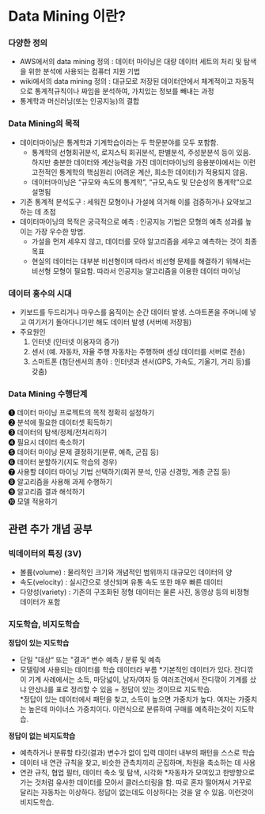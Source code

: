 # Data Mining 이란?

### 다양한 정의
- AWS에서의 data mining 정의
: 데이터 마이닝은 대량 데이터 세트의 처리 및 탐색을 위한 분석에 사용되는 컴퓨터 지원 기법
- wiki에서의 data mining 정의
: 대규모로 저장된 데이터안에서 체계적이고 자동적으로 통계적규칙이나 짜임을 분석하여, 가치있는 정보를 빼내는 과정
- 통계학과 머신러닝(또는 인공지능)의 결합

### Data Mining의 목적
- 데이터마이닝은 통계학과 기계학습이라는 두 학문분야를 모두 포함함. 
    - 통계학의 선형회귀분석, 로지스틱 회귀분석, 판별분석, 주성분분석 등이 있음. 하지만 충분한 데이터와 계산능력을 가진 데이터마이닝의 응용분야에서는 이런 고전적인 통계학의 핵심원리 (어려운 계산, 희소한 데이터)가 적용되지 않음.
    - 데이터마이닝은 “규모와 속도의 통계학”, “규모,속도 및 단순성의 통계학”으로 설명됨
- 기존 통계적 분석도구 : 세워진 모형이나 가설에 의거해 이를 검증하거나 요약보고하는 데 초점
- 데이터마이닝의 목적은 궁극적으로 예측 : 인공지능 기법은 모형의 예측 성과를 높이는 가장 우수한 방법.
    - 가설을 먼저 세우지 않고, 데이터를 모아 알고리즘을 세우고 예측하는 것이 최종목표
    - 현실의 데이터는 대부분 비선형이며 따라서 비선형 문제를 해결하기 위해서는 비선형 모형이 필요함. 따라서 인공지능 알고리즘을 이용한 데이터 마이닝


### 데이터 홍수의 시대
- 키보드를 두드리거나 마우스를 움직이는 순간 데이터 발생. 스마트폰을 주머니에 넣고 여기저기 돌아다니기만 해도 데이터 발생 (서버에 저장됨)
- 주요원인
    1. 인터넷 (인터넷 이용자의 증가)
    2. 센서 (예. 자동차, 자율 주행 자동차는 주행하며 센싱 데이터를 서버로 전송)
    3. 스마트폰 (첨단센서의 총아 : 인터넷과 센서(GPS, 가속도, 기울기, 거리 등)를 갖춤)

### Data Mining 수행단계
➊ 데이터 마이닝 프로젝트의 목적 정확히 설정하기  
➋ 분석에 필요한 데이터셋 획득하기  
➌ 데이터의 탐색/정제/전처리하기  
➍ 필요시 데이터 축소하기  
➎ 데이터 마이닝 문제 결정하기(분류, 예측, 군집 등)  
➏ 데이터 분할하기(지도 학습의 경우)  
➐ 사용할 데이터 마이닝 기법 선택하기(회귀 분석, 인공 신경망, 계층 군집 등)  
➑ 알고리즘을 사용해 과제 수행하기  
➒ 알고리즘 결과 해석하기  
➓ 모델 적용하기  

## 관련 추가 개념 공부
### 빅데이터의 특징 (3V)
- 볼륨(volume) : 물리적인 크기와 개념적인 범위까지 대규모인 데이터의 양 
- 속도(velocity) : 실시간으로 생산되며 유통 속도 또한 매우 빠른 데이터
- 다양성(variety) : 기존의 구조화된 정형 데이터는 물론 사진, 동영상 등의 비정형 데이터가 포함
### 지도학습, 비지도학습
**정답이 있는 지도학습**
- 단일 "대상“ 또는 "결과“ 변수 예측 / 분류 및 예측
- 모델링에 사용되는 데이터를 학습 데이터라 부름
*기본적인 데이터가 있다. 잔디깎이 기계 사례에서는 소득, 마당넓이, 남자/여자 등 여러조건에서 잔디깎이 기계를 샀냐 안샀냐를 표로 정리할 수 있음 = 정답이 있는 것이므로 지도학습.  
*정답이 있는 데이터에서 패턴을 찾고, 소득이 높으면 가중치가 높다. 여자는 가중치는 높은데 마이너스 가중치이다. 이런식으로 분류하여 구매를 예측하는것이 지도학습.  

**정답이 없는 비지도학습**
- 예측하거나 분류할 타깃(결과) 변수가 없이 입력 데이터 내부의 패턴을 스스로 학습
- 데이터 내 연관 규칙을 찾고, 비슷한 관측치끼리 군집하며, 차원을 축소하는 데 사용
- 연관 규칙, 협업 필터, 데이터 축소 및 탐색, 시각화
*자동차가 모여있고 한방향으로 가는 것처럼 유사한 데이터를 모아서 클러스터링을 함. 따로 혼자 떨어져서 거꾸로 달리는 자동차는 이상하다. 정답이 없는데도 이상하다는 것을 알 수 있음. 이런것이 비지도학습.  

